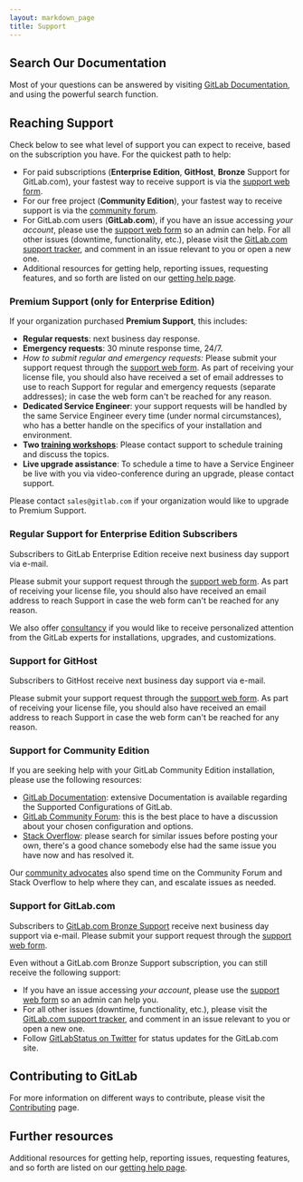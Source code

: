 ```yaml
---
layout: markdown_page
title: Support
---
```


## Search Our Documentation

Most of your questions can be answered by visiting [GitLab Documentation](https://docs.gitlab.com/), and using the powerful search function.

## Reaching Support

Check below to see what level of support you can expect to receive, based on the subscription you have. For the quickest path to help:

- For paid subscriptions (**Enterprise Edition**, **GitHost**, **Bronze** Support for GitLab.com), your fastest way to receive support is via the [support web form](https://support.gitlab.com/).
- For our free project (**Community Edition**), your fastest way to receive support is via the [community forum](https://forum.gitlab.com/).
- For GitLab.com users (**GitLab.com**), if you have an issue accessing _your account_, please use the [support web form](https://support.gitlab.com/) so an admin can help. For all other issues (downtime, functionality, etc.), please visit the [GitLab.com support tracker](https://gitlab.com/gitlab-com/support-forum/issues), and comment in an issue relevant to you or open a new one.
- Additional resources for getting help, reporting issues, requesting features, and so forth are listed on our [getting help page](/getting-help/).

### Premium Support (only for Enterprise Edition)

If your organization purchased **Premium Support**, this includes:

   - **Regular requests**: next business day response.
   - **Emergency requests**: 30 minute response time, 24/7.
   - _How to submit regular and emergency requests:_ Please submit your support request through the [support web form](https://support.gitlab.com/). As part of receiving your license file, you should also have received a set of email addresses to use to reach Support for regular and emergency requests (separate addresses); in case the web form can't be reached for any reason.
   - **Dedicated Service Engineer**: your support requests will be handled by the same Service Engineer every time (under normal circumstances), who has a better handle on the specifics of your installation and environment.
   - **Two [training workshops](/training)**: Please contact support to schedule training and discuss the topics.
   - **Live upgrade assistance**: To schedule a time to have a Service Engineer be live with you via video-conference during an upgrade, please contact support.

Please contact `sales@gitlab.com` if your organization would like to upgrade to Premium Support.

### Regular Support for Enterprise Edition Subscribers

Subscribers to GitLab Enterprise Edition receive next business day support via e-mail.

Please submit your support request through the [support web form](https://support.gitlab.com/). As part of receiving your license file, you should also have received an email address to reach Support in case the web form can't be reached for any reason.

We also offer [consultancy](https://about.gitlab.com/consultancy/) if you would like to receive personalized attention from the GitLab experts for installations, upgrades, and customizations.

### Support for GitHost

Subscribers to GitHost receive next business day support via e-mail.

Please submit your support request through the [support web form](https://support.gitlab.com/). As part of receiving your license file, you should also have received an email address to reach Support in case the web form can't be reached for any reason.

### Support for Community Edition

If you are seeking help with your GitLab Community Edition installation, please use the following resources:

* [GitLab Documentation](https://docs.gitlab.com): extensive Documentation is available regarding the Supported Configurations of GitLab.
* [GitLab Community Forum](https://forum.gitlab.com/): this is the best place to have a discussion about your chosen configuration and options.
* [Stack Overflow](http://stackoverflow.com/questions/tagged/gitlab): please search for similar issues before posting your own, there's a good chance somebody else had the same issue you have now and has resolved it.

Our [community advocates](https://about.gitlab.com/handbook/marketing/developer-relations/community-advocacy/) also spend time on the Community Forum and Stack Overflow to help where they can, and escalate issues as needed.


### Support for GitLab.com

Subscribers to [GitLab.com Bronze Support](https://about.gitlab.com/gitlab-com/#select-package/) receive next business day support via e-mail. Please submit your support request through the [support web form](https://support.gitlab.com/).

Even without a GitLab.com Bronze Support subscription, you can still receive the following support:

- If you have an issue accessing _your account_, please use the [support web form](https://support.gitlab.com/) so an admin can help you.
- For all other issues (downtime, functionality, etc.), please visit the [GitLab.com support tracker](https://gitlab.com/gitlab-com/support-forum/issues), and comment in an issue relevant to you or open a new one.
- Follow [GitLabStatus on Twitter](https://twitter.com/GitLabStatus) for status updates for the GitLab.com site.


## Contributing to GitLab

For more information on different ways to contribute, please visit the [Contributing](https://about.gitlab.com/contributing/) page.

## Further resources

Additional resources for getting help, reporting issues, requesting features, and so forth are listed on our [getting help page](/getting-help/).
